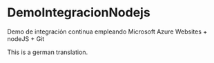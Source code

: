 # DemoIntegracionNodejs
Demo de integración continua empleando Microsoft Azure Websites + nodeJS + Git

This is a german translation.